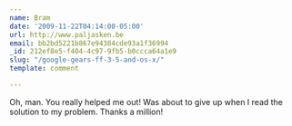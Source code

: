 ```yaml
---
name: Bram
date: '2009-11-22T04:14:00-05:00'
url: http://www.paljasken.be
email: bb2bd5221b867e94384cde93a1f36994
_id: 212ef8e5-f404-4c97-9fb5-b0ccca64a1e9
slug: "/google-gears-ff-3-5-and-os-x/"
template: comment

---
```


Oh, man. You really helped me out! Was about to give up when I read the
solution to my problem. Thanks a million!
